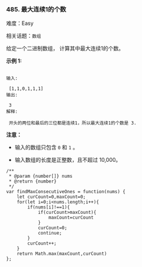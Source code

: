 ### 485. 最大连续1的个数

难度：Easy

相关话题：`数组`

给定一个二进制数组， 计算其中最大连续1的个数。



**示例 1:** 



```

输入:

 [1,1,0,1,1,1]
输出:

 3
解释:

 开头的两位和最后的三位都是连续1，所以最大连续1的个数是 3.
```


**注意：** 




* 输入的数组只包含 `0`  和 `1` 。

* 输入数组的长度是正整数，且不超过 10,000。




```
/**
 * @param {number[]} nums
 * @return {number}
 */
var findMaxConsecutiveOnes = function(nums) {
    let curCount=0,maxCount=0;
    for(let i=0;i<nums.length;i++){
        if(nums[i]!==1){
            if(curCount>maxCount){
                maxCount=curCount
            }
            curCount=0;
            continue;
        }
        curCount++;
    }
    return Math.max(maxCount,curCount)
};
```


